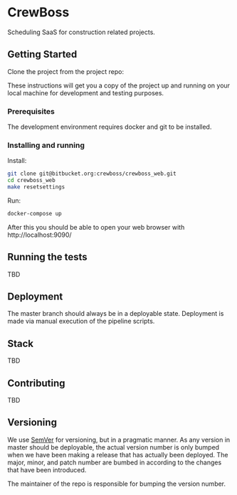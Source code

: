 # CrewBoss

Scheduling SaaS for construction related projects.

## Getting Started

Clone the project from the project repo:

These instructions will get you a copy of the project up and running on your local machine for development and testing purposes.

### Prerequisites

The development environment requires docker and git to be installed.

### Installing and running

Install:

```bash
git clone git@bitbucket.org:crewboss/crewboss_web.git
cd crewboss_web
make resetsettings
```

Run:

```bash
docker-compose up
```

After this you should be able to open your web browser with http://localhost:9090/

## Running the tests

TBD

## Deployment

The master branch should always be in a deployable state. Deployment is made via manual execution of the pipeline scripts.

## Stack

TBD

## Contributing

TBD

## Versioning

We use [SemVer](http://semver.org/) for versioning, but in a pragmatic manner. As any version in master should be deployable,
the actual version number is only bumped when we have been making a release that has actually been deployed. The major, minor, and
patch number are bumbed in according to the changes that have been introduced.

The maintainer of the repo is responsible for bumping the version number.
